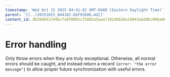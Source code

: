 ```yaml
---
timestamp: 'Wed Oct 15 2025 04:41:02 GMT-0400 (Eastern Daylight Time)'
parent: '[[../20251015_044102.bbf92b8b.md]]'
content_id: db39d9517e9bc7a9f0091cf2802a5aaa710248b26a19043ebddbc00ba067bc70
---
```


# Error handling

Only throw errors when they are truly exceptional. Otherwise, all normal errors should be caught, and instead return a record `{error: "the error message"}` to allow proper future synchronization with useful errors.
